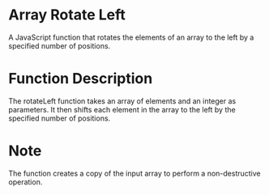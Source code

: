# Array Rotate Left

A JavaScript function that rotates the elements of an array to the left by a specified number of positions.

# Function Description

The rotateLeft function takes an array of elements and an integer as parameters. It then shifts each element in the array to the left by the specified number of positions.

# Note

The function creates a copy of the input array to perform a non-destructive operation.
